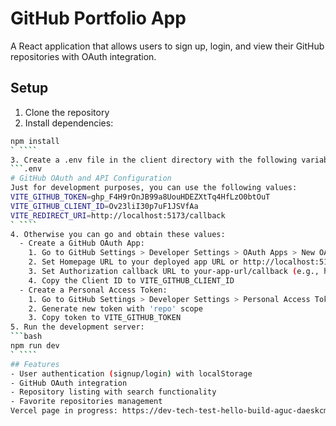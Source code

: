 # GitHub Portfolio App
A React application that allows users to sign up, login, and view their GitHub repositories with OAuth integration.

## Setup
1. Clone the repository
2. Install dependencies:
 ```bash
npm install
` ````
3. Create a .env file in the client directory with the following variables:
 ```.env
# GitHub OAuth and API Configuration
Just for development purposes, you can use the following values:
VITE_GITHUB_TOKEN=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
VITE_GITHUB_CLIENT_ID=Ov23liI30p7uF1JSVfAa
VITE_REDIRECT_URI=http://localhost:5173/callback
` ````
4. Otherwise you can go and obtain these values:
   - Create a GitHub OAuth App:
     1. Go to GitHub Settings > Developer Settings > OAuth Apps > New OAuth App
     2. Set Homepage URL to your deployed app URL or http://localhost:5173
     3. Set Authorization callback URL to your-app-url/callback (e.g., http://localhost:5173/callback)
     4. Copy the Client ID to VITE_GITHUB_CLIENT_ID
   - Create a Personal Access Token:
     1. Go to GitHub Settings > Developer Settings > Personal Access Tokens > Tokens (classic)
     2. Generate new token with 'repo' scope
     3. Copy token to VITE_GITHUB_TOKEN
5. Run the development server:
 ```bash
npm run dev
` ````
## Features
- User authentication (signup/login) with localStorage
- GitHub OAuth integration
- Repository listing with search functionality
- Favorite repositories management
Vercel page in progress: https://dev-tech-test-hello-build-aguc-daeskcmik.vercel.app/